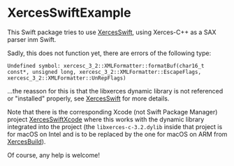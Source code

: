 # XercesSwiftExample

This Swift package tries to use [XercesSwift](https://github.com/stefanspringer1/XercesSwift), using Xerces-C++ as a SAX parser inm Swift.

Sadly, this does not function yet, there are errors of the following type:

```text
Undefined symbol: xercesc_3_2::XMLFormatter::formatBuf(char16_t const*, unsigned long, xercesc_3_2::XMLFormatter::EscapeFlags, xercesc_3_2::XMLFormatter::UnRepFlags)
```

...the reasson for this is that the libxerces dynamic library is not referenced or "installed" properly, see [XercesSwift](https://github.com/stefanspringer1/XercesSwift) for more details.

Note that there is the corresponding Xcode (not Swift Package Manager) project [XercesSwiftXcode](https://github.com/stefanspringer1/XercesSwiftXcode) where this works with the dynamic library integrated into the project (the `libxerces-c-3.2.dylib` inside that project is for macOS on Intel and is to be replaced by the one for macOS on ARM from [XercesBuild](https://github.com/stefanspringer1/XercesBuild)).

Of course, any help is welcome!